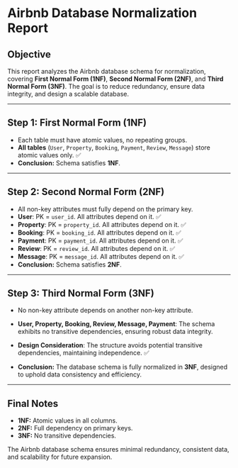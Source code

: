 # Airbnb Database Normalization Report

## Objective
This report analyzes the Airbnb database schema for normalization, covering **First Normal Form (1NF)**, **Second Normal Form (2NF)**, and **Third Normal Form (3NF)**. The goal is to reduce redundancy, ensure data integrity, and design a scalable database.

---

## Step 1: First Normal Form (1NF)
- Each table must have atomic values, no repeating groups.
- **All tables** (`User`, `Property`, `Booking`, `Payment`, `Review`, `Message`) store atomic values only. ✅  
- **Conclusion:** Schema satisfies **1NF**.

---

## Step 2: Second Normal Form (2NF)
- All non-key attributes must fully depend on the primary key.
- **User**: PK = `user_id`. All attributes depend on it. ✅  
- **Property**: PK = `property_id`. All attributes depend on it. ✅  
- **Booking**: PK = `booking_id`. All attributes depend on it. ✅  
- **Payment**: PK = `payment_id`. All attributes depend on it. ✅  
- **Review**: PK = `review_id`. All attributes depend on it. ✅  
- **Message**: PK = `message_id`. All attributes depend on it. ✅  
- **Conclusion:** Schema satisfies **2NF**.

---

## Step 3: Third Normal Form (3NF)
- No non-key attribute depends on another non-key attribute.
- **User, Property, Booking, Review, Message, Payment**: The schema exhibits no transitive dependencies, ensuring robust data integrity.
- **Design Consideration**: The structure avoids potential transitive dependencies, maintaining independence. ✅ 

- **Conclusion:** The database schema is fully normalized in **3NF**, designed to uphold data consistency and efficiency.
---

## Final Notes
- **1NF:** Atomic values in all columns.  
- **2NF:** Full dependency on primary keys.  
- **3NF:** No transitive dependencies.  

The Airbnb database schema ensures minimal redundancy, consistent data, and scalability for future expansion.
